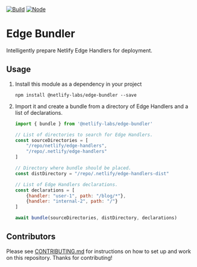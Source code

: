 [![Build](https://github.com/netlify/edge-bundler/workflows/Build/badge.svg)](https://github.com/netlify/edge-bundler/actions)
[![Node](https://img.shields.io/node/v/@netlify-labs/edge-bundler.svg?logo=node.js)](https://www.npmjs.com/package/@netlify-labs/edge-bundler)

# Edge Bundler

Intelligently prepare Netlify Edge Handlers for deployment.

## Usage

1. Install this module as a dependency in your project

    ```
    npm install @netlify-labs/edge-bundler --save
    ```

2. Import it and create a bundle from a directory of Edge Handlers and a list of declarations.

    ```js
    import { bundle } from '@netlify-labs/edge-bundler'

    // List of directories to search for Edge Handlers.
    const sourceDirectories = [
        "/repo/netlify/edge-handlers",
        "/repo/.netlify/edge-handlers"
    ]

    // Directory where bundle should be placed.
    const distDirectory = "/repo/.netlify/edge-handlers-dist"

    // List of Edge Handlers declarations.
    const declarations = [
        {handler: "user-1", path: "/blog/*"},
        {handler: "internal-2", path: "/"}
    ]

    await bundle(sourceDirectories, distDirectory, declarations)
    ```
## Contributors

Please see [CONTRIBUTING.md](./CONTRIBUTING.md) for instructions on how to set up and work on this repository. Thanks
for contributing!
